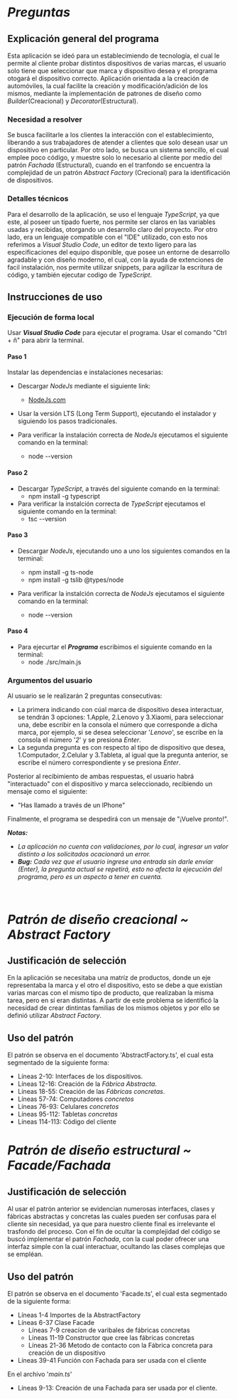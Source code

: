 # **_Preguntas_**

## **Explicación general del programa**

Esta aplicación se ideó para un establecimiendo de tecnología, el cual le permite al cliente probar distintos dispositivos de varias marcas, el usuario solo tiene que seleccionar que marca y dispositivo desea y el programa otogará el dispositivo correcto.
Aplicación orientada a la creación de automóviles, la cual facilite la creación y modificación/adición de los mismos, mediante la implementación de patrones de diseño como _Builder_(Creacional) y _Decorator_(Estructural).

### **Necesidad a resolver**

Se busca facilitarle a los clientes la interacción con el establecimiento, liberando a sus trabajadores de atender a clientes que solo desean usar un dispositivo en particular. Por otro lado, se busca un sistema sencillo, el cual emplee poco código, y muestre solo lo necesario al cliente por medio del patrón _Fachada_ (Estructural), cuando en el tranfondo se encuentra la complejidad de un patrón _Abstract Factory_ (Crecional) para la identificación de dispositivos.

### **Detalles técnicos**

Para el desarrollo de la aplicación, se uso el lenguaje _TypeScript_, ya que este, al poseer un tipado fuerte, nos permite ser claros en las variables usadas y recibidas, otorgando un desarrollo claro del proyecto. Por otro lado, era un lenguaje compatible con el "IDE" utilizado, con esto nos referimos a _Visual Studio Code_, un editor de texto ligero para las especificaciones del equipo disponible, que posee un entorne de desarrollo agradable y con diseño moderno, el cual, con la ayuda de extenciones de facil instalación, nos permite utilizar snippets, para agilizar la escritura de código, y también ejecutar codigo de _TypeScript_.

## **Instrucciones de uso**

### **Ejecución de forma local**

Usar _**Visual Studio Code**_ para ejecutar el programa.
Usar el comando "Ctrl + ñ" para abrir la terminal.

#### **Paso 1**

Instalar las dependencias e instalaciones necesarias:

- Descargar _NodeJs_ mediante el siguiente link:
  - [NodeJs.com](https://nodejs.org/en/)
- Usar la versión LTS (Long Term Support), ejecutando el instalador y siguiendo los pasos tradicionales.

- Para verificar la instalación correcta de _NodeJs_ ejecutamos el siguiente comando en la terminal:
  - node --version

#### **Paso 2**

- Descargar _TypeScript_, a través del siguiente comando en la terminal:
  - npm install -g typescript
- Para verificar la instalción correcta de _TypeScript_ ejecutamos el siguiente comando en la terminal:
  - tsc --version

#### **Paso 3**

- Descargar _NodeJs_, ejecutando uno a uno los siguientes comandos en la terminal:

  - npm install -g ts-node
  - npm install -g tslib @types/node

- Para verificar la instalción correcta de _NodeJs_ ejecutamos el siguiente comando en la terminal:
  - node --version

#### **Paso 4**

- Para ejecurtar el _**Programa**_ escribimos el siguiente comando en la terminal:
  - node ./src/main.js

### **Argumentos del usuario**

Al usuario se le realizarán 2 preguntas consecutivas:

- La primera indicando con cúal marca de dispositivo desea interactuar, se tendrán 3 opciones: 1.Apple, 2.Lenovo y 3.Xiaomi, para seleccionar una, debe escribir en la consola el número que corresponde a dicha marca, por ejemplo, si se desea seleccionar '_Lenovo_', se escribe en la consola el número '_2_' y se presiona _Enter_.
- La segunda pregunta es con respecto al tipo de dispositivo que desea, 1.Computador, 2.Celular y 3.Tableta, al igual que la pregunta anterior, se escribe el número correspondiente y se presiona _Enter_.

Posterior al recibimiento de ambas respuestas, el usuario habrá "interactuado" con el dispositivo y marca seleccionado, recibiendo un mensaje como el siguiente:

- "Has llamado a través de un IPhone"

Finalmente, el programa se despedirá con un mensaje de "¡Vuelve pronto!".

_**Notas:**_ <br>

- _La aplicación no cuenta con validaciones, por lo cual, ingresar un valor distinto a los solicitados ocacionará un error._
- _**Bug:** Cada vez que el usuario ingrese una entrada sin darle envíar (Enter), la pregunta actual se repetirá, esto no afecta la ejecución del programa, pero es un aspecto a tener en cuenta._

<br>

# **_Patrón de diseño creacional ~ Abstract Factory_**

## Justificación de selección

En la aplicación se necesitaba una matríz de productos, donde un eje representaba la marca y el otro el dispositivo, esto se debe a que existían varias marcas con el mismo tipo de producto, que realizaban la misma tarea, pero en sí eran distintas. A partir de este problema se identificó la necesidad de crear dintintas familias de los mismos objetos y por ello se definió utilizar _Abstract Factory_.

## Uso del patrón

El patrón se observa en el documento 'AbstractFactory.ts', el cual esta segmentado de la siguiente forma:

- Líneas 2-10: Interfaces de los dispositivos.
- Líneas 12-16: Creación de la _Fábrica Abstracta_.
- Líneas 18-55: Creación de las _Fábricas concretas_.
- Líneas 57-74: Computadores _concretos_
- Líneas 76-93: Celulares _concretos_
- Líneas 95-112: Tabletas _concretas_
- Líneas 114-113: Código del cliente

# **_Patrón de diseño estructural ~ Facade/Fachada_**

## Justificación de selección

Al usar el patrón anterior se evidencian numerosas interfaces, clases y fábricas abstractas y concretas las cuales pueden ser confusas para el cliente sin necesidad, ya que para nuestro cliente final es irrelevante el trasfondo del proceso. Con el fin de ocultar la complejidad del código se buscó implementar el patrón _Fachada_, con la cual poder ofrecer una interfaz simple con la cual interactuar, ocultando las clases complejas que se empléan.

## Uso del patrón

El patrón se observa en el documento 'Facade.ts', el cual esta segmentado de la siguiente forma:

- Líneas 1-4 Importes de la AbstractFactory
- Líneas 6-37 Clase Facade
  - Líneas 7-9 creacíon de varibales de fábricas concretas
  - Líneas 11-19 Constructor que cree las fábricas concretas
  - Líneas 21-36 Metodo de contacto con la Fábrica concreta para creación de un dispositivo
- Líneas 39-41 Función con Fachada para ser usada con el cliente

En el archivo '_main.ts_'

- Líneas 9-13: Creación de una Fachada para ser usada por el cliente.
